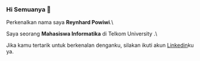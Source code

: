 ### Hi Semuanya 👋

Perkenalkan nama saya **Reynhard Powiwi**.\

Saya seorang **Mahasiswa Informatika** di Telkom University .\

Jika kamu tertarik untuk berkenalan denganku, silakan ikuti akun [Linkedin](https://www.linkedin.com/in/reynhard-powiwi/)ku ya.

<!--
**reypow-archv/reypow-archv** is a ✨ _special_ ✨ repository because its `README.md` (this file) appears on your GitHub profile.


Here are some ideas to get you started:

- 🔭 I’m currently working on ...
- 🌱 I’m currently learning ...
- 👯 I’m looking to collaborate on ...
- 🤔 I’m looking for help with ...
- 💬 Ask me about ...
- 📫 How to reach me: ...
- 😄 Pronouns: ...
- ⚡ Fun fact: ...
-->
